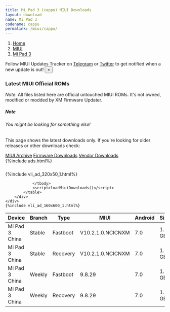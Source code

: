 ```yaml
---
title: Mi Pad 3 (cappu) MIUI Downloads
layout: download
name: Mi Pad 3
codename: cappu
permalink: /miui/cappu/
---
```

<nav aria-label="breadcrumb">
    <ol class="breadcrumb">
        <li class="breadcrumb-item"><a href="/">Home</a></li>
        <li class="breadcrumb-item"><a href="/miui/">MIUI</a></li>
        <li class="breadcrumb-item active" aria-current="page"><a href="/miui/cappu/">Mi Pad 3</a></li>
    </ol>
</nav>
<div class="alert alert-primary alert-dismissible fade show" role="alert">
    Follow MIUI Updates Tracker on <a href="https://t.me/MIUIUpdatesTracker" class="alert-link">Telegram</a>
     or <a href="https://twitter.com/MiFwUpdater" class="alert-link">Twitter</a> to get notified when a new update is out!
    <button type="button" class="close" data-dismiss="alert" aria-label="Close">
        <span aria-hidden="true">&times;</span>
    </button>
</div>

### Latest MIUI Official ROMs
*Note*: All files listed here are official untouched MIUI ROMs. It's not owned, modified or modded by XM Firmware Updater.
<div class="card">
  <div class="card-body">
    <h5 class="card-title">Note</h5>
    <h6 class="card-subtitle mb-2 text-muted">You might be looking for something else!</h6>
    <p class="card-text">This page shows the latest downloads only.
     If you're looking for older releases or other downloads check:</p>
    <a href="/archive/miui/cappu/" class="card-link">MIUI Archive</a>
    <a href="/firmware/cappu/" class="card-link">Firmware Downloads</a>
    <a href="/vendor/cappu/" class="card-link">Vendor Downloads</a>
  </div>
</div>
{%include ads.html%}
<div class="row justify-content-center">
    <div class="col-10">
        <div class="table-responsive-md" style="margin-top: 25px;">
            {%include vli_ad_320x50_1.html%}
            <table id="miui" class="display dt-responsive nowrap compact table table-striped table-hover table-sm">
                <thead class="thead-dark">
                    <tr>
                        <th data-ref="device">Device</th>
                        <th data-ref="branch">Branch</th>
                        <th data-ref="type">Type</th>
                        <th data-ref="miui">MIUI</th>
                        <th data-ref="android">Android</th>
                        <th data-ref="size">Size</th>
                        <th data-ref="size">Date</th>
                        <th data-ref="link">Link</th>
                    </tr>
                </thead>
                <tbody>
                <tr><td>Mi Pad 3 China</td><td>Stable</td><td>Fastboot</td><td>V10.2.1.0.NCICNXM</td><td>7.0</td><td>1.2 GB</td><td>2019-01-14</td><td><a href="/miui/cappu/stable/V10.2.1.0.NCICNXM/">Download</a></td></tr>
<tr><td>Mi Pad 3 China</td><td>Stable</td><td>Recovery</td><td>V10.2.1.0.NCICNXM</td><td>7.0</td><td>1.2 GB</td><td>2019-01-14</td><td><a href="/miui/cappu/stable/V10.2.1.0.NCICNXM/">Download</a></td></tr>
<tr><td>Mi Pad 3 China</td><td>Weekly</td><td>Fastboot</td><td>9.8.29</td><td>7.0</td><td>1.2 GB</td><td>2019-08-29</td><td><a href="/miui/cappu/weekly/9.8.29/">Download</a></td></tr>
<tr><td>Mi Pad 3 China</td><td>Weekly</td><td>Recovery</td><td>9.8.29</td><td>7.0</td><td>1.2 GB</td><td>2019-08-30</td><td><a href="/miui/cappu/weekly/9.8.29/">Download</a></td></tr>

                </tbody>
                <script>loadMiuiDownloads()</script>
            </table>
        </div>
    </div>
    {%include vli_ad_160x600_1.html%}
</div>
